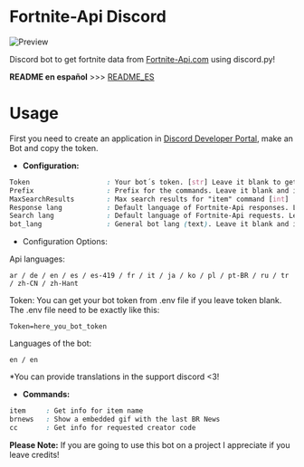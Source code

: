 
# Fortnite-Api Discord
![Preview](https://i.ibb.co/Th3CzzN/fortnite-api-discord-final.gif)

Discord bot to get fortnite data from [Fortnite-Api.com](https://fortnite-api.com/) using discord.py!

**README en español** >>> [README_ES](https://github.com/BayGamerYT/Fortnite-Api-Discord/blob/master/README_ES.md)

# Usage
First you need to create an application in [Discord Developer Portal]([https://discord.com/developers/applications](https://discord.com/developers/applications)), make an Bot and copy the token.

* **Configuration:**
```css
Token                   : Your bot´s token. [str] Leave it blank to get it from .env (see below for more)
Prefix                  : Prefix for the commands. Leave it blank and it set automically to "f!" [str]
MaxSearchResults        : Max search results for "item" command [int]
Response lang           : Default language of Fortnite-Api responses. Leave it blank and it set automically to "en" [str]
Search lang             : Default language of Fortnite-Api requests. Leave it blank and it set automically to "en" [str]
bot_lang                : General bot lang (text). Leave it blank and it set automically to "en" [str]
```

* Configuration Options:

Api languages:
```
ar / de / en / es / es-419 / fr / it / ja / ko / pl / pt-BR / ru / tr / zh-CN / zh-Hant
```

Token:
You can get your bot token from .env file if you leave token blank.
The .env file need to be exactly like this:
```
Token=here_you_bot_token
```

Languages of the bot:
```
en / en
```
*You can provide translations in the support discord <3!

* **Commands:**
```css
item     : Get info for item name
brnews   : Show a embedded gif with the last BR News
cc       : Get info for requested creator code
```


**Please Note:**
If you are going to use this bot on a project I appreciate if you leave credits!